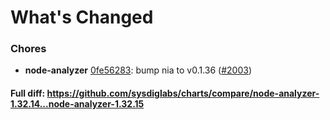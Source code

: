 # What's Changed

### Chores
- **node-analyzer** [0fe56283](https://github.com/sysdiglabs/charts/commit/0fe56283e6b6e71f6bf8bc4364d2c48d406528a3): bump nia to v0.1.36 ([#2003](https://github.com/sysdiglabs/charts/issues/2003))
#### Full diff: https://github.com/sysdiglabs/charts/compare/node-analyzer-1.32.14...node-analyzer-1.32.15
